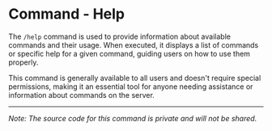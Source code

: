 # Command - Help

The `/help` command is used to provide information about available commands and their usage. When executed, it displays a list of commands or specific help for a given command, guiding users on how to use them properly.

This command is generally available to all users and doesn't require special permissions, making it an essential tool for anyone needing assistance or information about commands on the server.

---

*Note: The source code for this command is private and will not be shared.*

<!-- 📄 Last edited by SyntexDev -->
